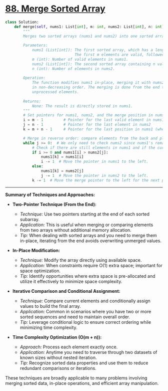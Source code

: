 # [88. Merge Sorted Array](https://leetcode.com/problems/merge-sorted-array/description/)

```python
class Solution:
    def merge(self, nums1: List[int], m: int, nums2: List[int], n: int) -> None:
        """
        Merges two sorted arrays (nums1 and nums2) into one sorted array in-place.
        
        Parameters:
            nums1 (List[int]): The first sorted array, which has a length of m + n. 
                               The first m elements are valid, followed by n zeros to provide extra space.
            m (int): Number of valid elements in nums1.
            nums2 (List[int]): The second sorted array containing n valid elements.
            n (int): Number of elements in nums2.
            
        Operation:
            The function modifies nums1 in-place, merging it with nums2 such that the final array is sorted 
            in non-decreasing order. The merging is done from the end to the beginning of nums1 to avoid overwriting
            unprocessed elements.
        
        Returns:
            None: The result is directly stored in nums1.
        """
        # Set pointers for nums1, nums2, and the merge position in nums1
        i = m - 1         # Pointer for the last valid element in nums1
        j = n - 1         # Pointer for the last element in nums2
        k = m + n - 1     # Pointer for the last position in nums1 (where merge happens)

        # Merge in reverse order: compare elements from the back and place the larger one at the k-th position.
        while j >= 0:  # We only need to check nums2 since nums1's remaining items are already in place if nums2 is exhausted.
            # Check if there are still elements in nums1 and if the current element in nums1 is larger than that in nums2.
            if i >= 0 and nums1[i] > nums2[j]:
                nums1[k] = nums1[i]
                i -= 1  # Move the pointer in nums1 to the left.
            else:
                nums1[k] = nums2[j]
                j -= 1  # Move the pointer in nums2 to the left.
            k -= 1  # Move the merge pointer to the left for the next placement.

```

---

**Summary of Techniques and Approaches:**

- **Two-Pointer Technique (From the End):**
  - *Technique:* Use two pointers starting at the end of each sorted subarray.
  - *Application:* This is useful when merging or comparing elements from two arrays without additional memory allocation.
  - *Tip:* When dealing with sorted arrays and you need to merge them in-place, iterating from the end avoids overwriting unmerged values.

- **In-Place Modification:**
  - *Technique:* Modify the array directly using available space.
  - *Application:* When constraints require O(1) extra space; important for space optimization.
  - *Tip:* Identify opportunities where extra space is pre-allocated and utilize it effectively to minimize space complexity.

- **Iterative Comparison and Conditional Assignment:**
  - *Technique:* Compare current elements and conditionally assign values to build the final array.
  - *Application:* Common in scenarios where you have two or more sorted sequences and need to maintain overall order.
  - *Tip:* Leverage conditional logic to ensure correct ordering while minimizing time complexity.

- **Time Complexity Optimization (O(m + n)):**
  - *Approach:* Process each element exactly once.
  - *Application:* Anytime you need to traverse through two datasets of known sizes without nested iteration.
  - *Tip:* Recognize sorted data properties and use them to reduce redundant comparisons or iterations.

These techniques are broadly applicable to many problems involving merging sorted data, in-place operations, and efficient array manipulation.
